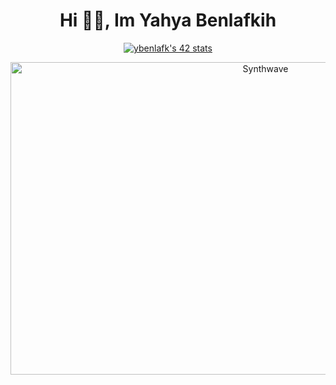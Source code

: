 <h1 align="center">Hi 👋🏻, Im Yahya Benlafkih</h1>
 
<div align="center" ><a href="https://github.com/oakoudad/badge42"><img src="https://badge.mediaplus.ma/binary/ybenlafk" alt="ybenlafk's 42 stats" /></a></div>

<p align="center"><img src="https://thumbs.gfycat.com/GoodnaturedFondGaur-size_restricted.gif" alt="Synthwave" height="500" width="800"></p>
